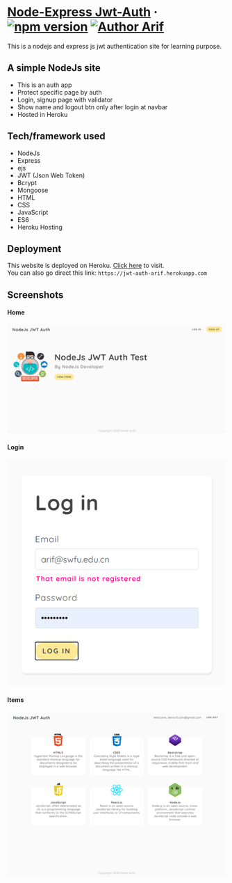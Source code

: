 # [Node-Express Jwt-Auth](https://jwt-auth-arif.herokuapp.com) &middot; [![npm version](https://img.shields.io/npm/v/react.svg?style=flat)](https://www.npmjs.com/package/react) [![Author Arif](https://img.shields.io/badge/Author-Arif-%3C%3E)](https://www.linkedin.com/in/proarif)
This is a nodejs and express js jwt authentication site for learning purpose.

## A simple NodeJs site 
- This is an auth app
- Protect specific page by auth
- Login, signup page with validator
- Show name and logout btn only after login at navbar
- Hosted in Heroku


## Tech/framework used
- NodeJs
- Express
- ejs
- JWT (Json Web Token)
- Bcrypt
- Mongoose
- HTML
- CSS
- JavaScript
- ES6
- Heroku Hosting


## Deployment
This website is deployed on Heroku. [Click here](https://jwt-auth-arif.herokuapp.com) to visit.
<br>
You can also go direct this link: `https://jwt-auth-arif.herokuapp.com`


## Screenshots
#### Home
![homepage](https://raw.githubusercontent.com/arifpro/node-express-jwt-auth/master/screenshots/home.png)

#### Login
![homepage](https://raw.githubusercontent.com/arifpro/node-express-jwt-auth/master/screenshots/login.png)

#### Items
![homepage](https://raw.githubusercontent.com/arifpro/node-express-jwt-auth/master/screenshots/item.png)